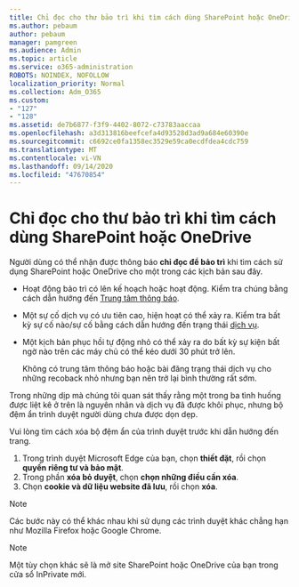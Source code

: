 ```yaml
---
title: Chỉ đọc cho thư bảo trì khi tìm cách dùng SharePoint hoặc OneDrive
ms.author: pebaum
author: pebaum
manager: pamgreen
ms.audience: Admin
ms.topic: article
ms.service: o365-administration
ROBOTS: NOINDEX, NOFOLLOW
localization_priority: Normal
ms.collection: Adm_O365
ms.custom:
- "127"
- "128"
ms.assetid: de7b6877-f3f9-4402-8072-c73783aaccaa
ms.openlocfilehash: a3d313816beefcefa4d93528d3ad9a684e60390e
ms.sourcegitcommit: c6692ce0fa1358ec3529e59ca0ecdfdea4cdc759
ms.translationtype: MT
ms.contentlocale: vi-VN
ms.lasthandoff: 09/14/2020
ms.locfileid: "47670854"
---
```

# <a name="read-only-for-maintenance-message-when-attempting-to-use-sharepoint-or-onedrive"></a>Chỉ đọc cho thư bảo trì khi tìm cách dùng SharePoint hoặc OneDrive

Người dùng có thể nhận được thông báo **chỉ đọc để bảo trì** khi tìm cách sử dụng SharePoint hoặc OneDrive cho một trong các kịch bản sau đây. 

-   Hoạt động bảo trì có lên kế hoạch hoặc hoạt động.  Kiểm tra chúng bằng cách dẫn hướng đến [Trung tâm thông báo](https://portal.office.com/adminportal/home#/messagecenter).
-   Một sự cố dịch vụ có ưu tiên cao, hiện hoạt có thể xảy ra. Kiểm tra bất kỳ sự cố nào/sự cố bằng cách dẫn hướng đến trạng thái [dịch vụ](https://portal.office.com/adminportal/home#/servicehealth).
-   Một kịch bản phục hồi tự động nhỏ có thể xảy ra do bất kỳ sự kiện bất ngờ nào trên các máy chủ có thể kéo dưới 30 phút trở lên. 
    
    Không có trung tâm thông báo hoặc bài đăng trạng thái dịch vụ cho những recoback nhỏ nhưng bạn nên trở lại bình thường rất sớm.

Trong những dịp mà chúng tôi quan sát thấy rằng một trong ba tình huống được liệt kê ở trên là nguyên nhân và dịch vụ đã được khôi phục, nhưng bộ đệm ẩn trình duyệt người dùng chưa được dọn dẹp.

Vui lòng tìm cách xóa bộ đệm ẩn của trình duyệt trước khi dẫn hướng đến trang.

1. Trong trình duyệt Microsoft Edge của bạn, chọn **thiết đặt**, rồi chọn **quyền riêng tư và bảo mật**.
2. Trong phần **xóa bỏ duyệt**, chọn **chọn những điều cần xóa**.
3. Chọn **cookie và dữ liệu website đã lưu**, rồi chọn **xóa**.

>[!Note] 
> Các bước này có thể khác nhau khi sử dụng các trình duyệt khác chẳng hạn như Mozilla Firefox hoặc Google Chrome.

>[!Note] 
> Một tùy chọn khác sẽ là mở site SharePoint hoặc OneDrive của bạn trong cửa sổ InPrivate mới.
